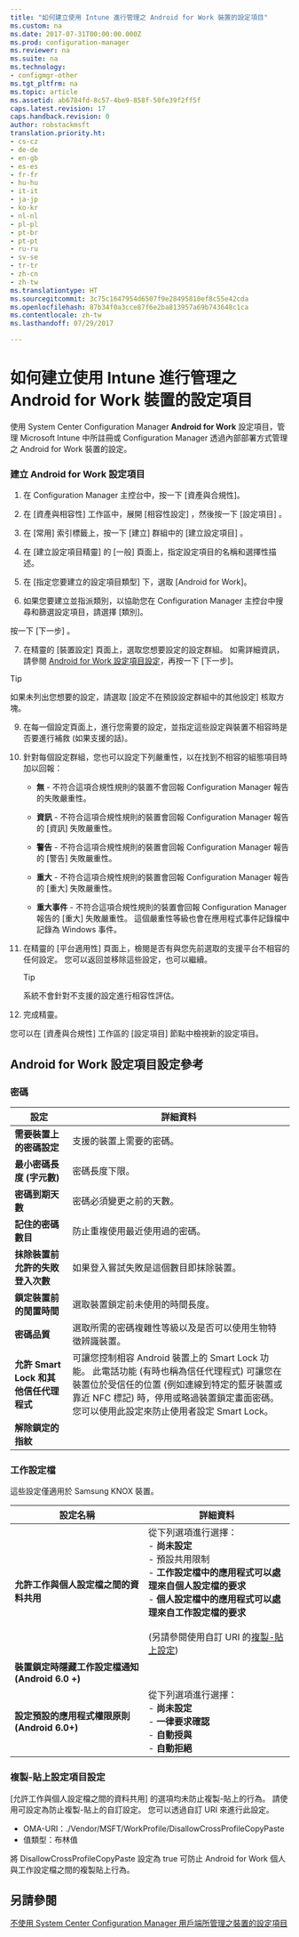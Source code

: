 ```yaml
---
title: "如何建立使用 Intune 進行管理之 Android for Work 裝置的設定項目"
ms.custom: na
ms.date: 2017-07-31T00:00:00.000Z
ms.prod: configuration-manager
ms.reviewer: na
ms.suite: na
ms.technology:
- configmgr-other
ms.tgt_pltfrm: na
ms.topic: article
ms.assetid: ab6784fd-8c57-4be9-858f-50fe39f2ff5f
caps.latest.revision: 17
caps.handback.revision: 0
author: robstackmsft
translation.priority.ht:
- cs-cz
- de-de
- en-gb
- es-es
- fr-fr
- hu-hu
- it-it
- ja-jp
- ko-kr
- nl-nl
- pl-pl
- pt-br
- pt-pt
- ru-ru
- sv-se
- tr-tr
- zh-cn
- zh-tw
ms.translationtype: HT
ms.sourcegitcommit: 3c75c1647954d6507f9e28495810ef8c55e42cda
ms.openlocfilehash: 87b34f0a3cce87f6e2ba813957a69b743648c1ca
ms.contentlocale: zh-tw
ms.lasthandoff: 07/29/2017

---
```

# <a name="how-to-create-configuration-items-for-android-for-work-devices-managed-with-intune"></a>如何建立使用 Intune 進行管理之 Android for Work 裝置的設定項目

 使用 System Center Configuration Manager **Android for Work** 設定項目，管理 Microsoft Intune 中所註冊或 Configuration Manager 透過內部部署方式管理之 Android for Work 裝置的設定。  

### <a name="to-create-an-android-for-work-configuration-item"></a>建立 Android for Work 設定項目  

1.  在 Configuration Manager 主控台中，按一下 [資產與合規性]。  

2.  在 [資產與相容性]  工作區中，展開 [相容性設定] ，然後按一下 [設定項目] 。  

3.  在 [常用]  索引標籤上，按一下 [建立]  群組中的 [建立設定項目] 。  

4.  在 [建立設定項目精靈]  的 [一般] 頁面上，指定設定項目的名稱和選擇性描述。  

5.  在 [指定您要建立的設定項目類型] 下，選取 [Android for Work]。  

6.  如果您要建立並指派類別，以協助您在 Configuration Manager 主控台中搜尋和篩選設定項目，請選擇 [類別]。  

  按一下 [下一步] 。

7.  在精靈的 [裝置設定] 頁面上，選取您想要設定的設定群組。 如需詳細資訊，請參閱 [Android for Work 設定項目設定](#android-for-work-configuration-item-settings-reference)，再按一下 [下一步]。  

  > [!TIP]  
  >  如果未列出您想要的設定，請選取 [設定不在預設設定群組中的其他設定] 核取方塊。  

9. 在每一個設定頁面上，進行您需要的設定，並指定這些設定與裝置不相容時是否要進行補救 (如果支援的話)。  

10. 針對每個設定群組，您也可以設定下列嚴重性，以在找到不相容的組態項目時加以回報：  

    -   **無** - 不符合這項合規性規則的裝置不會回報 Configuration Manager 報告的失敗嚴重性。  

    -   **資訊** - 不符合這項合規性規則的裝置會回報 Configuration Manager 報告的 [資訊] 失敗嚴重性。  

    -   **警告** - 不符合這項合規性規則的裝置會回報 Configuration Manager 報告的 [警告] 失敗嚴重性。  

    -   **重大** - 不符合這項合規性規則的裝置會回報 Configuration Manager 報告的 [重大] 失敗嚴重性。  

    -   **重大事件** - 不符合這項合規性規則的裝置會回報 Configuration Manager 報告的 [重大] 失敗嚴重性。 這個嚴重性等級也會在應用程式事件記錄檔中記錄為 Windows 事件。  

11. 在精靈的 [平台適用性]  頁面上，檢閱是否有與您先前選取的支援平台不相容的任何設定。 您可以返回並移除這些設定，也可以繼續。  

    > [!TIP]  
    >  系統不會針對不支援的設定進行相容性評估。  

12. 完成精靈。  

 您可以在 [資產與合規性] 工作區的 [設定項目] 節點中檢視新的設定項目。  

##  <a name="android-for-work-configuration-item-settings-reference"></a>Android for Work 設定項目設定參考  

### <a name="password"></a>密碼  

|設定|詳細資料|  
|-------------|-------------|  
|**需要裝置上的密碼設定**|支援的裝置上需要的密碼。|  
|**最小密碼長度 (字元數)**|密碼長度下限。|  
|**密碼到期天數**|密碼必須變更之前的天數。|  
|**記住的密碼數目**|防止重複使用最近使用過的密碼。|  
|**抹除裝置前允許的失敗登入次數**|如果登入嘗試失敗是這個數目即抹除裝置。|  
|**鎖定裝置前的閒置時間**|選取裝置鎖定前未使用的時間長度。|
|**密碼品質**|選取所需的密碼複雜性等級以及是否可以使用生物特徵辨識裝置。|  
|**允許 Smart Lock 和其他信任代理程式**|可讓您控制相容 Android 裝置上的 Smart Lock 功能。 此電話功能 (有時也稱為信任代理程式) 可讓您在裝置位於受信任的位置 (例如連線到特定的藍牙裝置或靠近 NFC 標記) 時，停用或略過裝置鎖定畫面密碼。 您可以使用此設定來防止使用者設定 Smart Lock。|
|**解除鎖定的指紋**|&nbsp;|

###  <a name="work-profile"></a>工作設定檔  
 這些設定僅適用於 Samsung KNOX 裝置。  

|設定名稱|詳細資料|  
|------------------|-------------|  
|**允許工作與個人設定檔之間的資料共用**|從下列選項進行選擇：<br>- **尚未設定**<br>- 預設共用限制<br>- **工作設定檔中的應用程式可以處理來自個人設定檔的要求**<br>- **個人設定檔中的應用程式可以處理來自工作設定檔的要求**<br><br>(另請參閱使用自訂 URI 的[複製-貼上設定](#copy-paste-configuration-item-settings))|  
|**裝置鎖定時隱藏工作設定檔通知 (Android 6.0 +)**||
|**設定預設的應用程式權限原則 (Android 6.0+)**|從下列選項進行選擇：<br>- **尚未設定**<br>- **一律要求確認**<br>- **自動授與**<br>- **自動拒絕**|

### <a name="copy-paste-configuration-item-settings"></a>複製-貼上設定項目設定
[允許工作與個人設定檔之間的資料共用] 的選項均未防止複製-貼上的行為。 請使用可設定為防止複製-貼上的自訂設定。 您可以透過自訂 URI 來進行此設定。

- OMA-URI：./Vendor/MSFT/WorkProfile/DisallowCrossProfileCopyPaste
- 值類型：布林值

將 DisallowCrossProfileCopyPaste 設定為 true 可防止 Android for Work 個人與工作設定檔之間的複製貼上行為。

## <a name="see-also"></a>另請參閱  
 [不使用 System Center Configuration Manager 用戶端所管理之裝置的設定項目](../../compliance/deploy-use/configuration-items-for-devices-managed-without-the-client.md)

